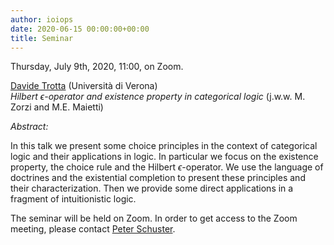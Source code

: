 ```yaml
---
author: ioiops
date: 2020-06-15 00:00:00+00:00
title: Seminar
---
```


Thursday, July 9th, 2020, 11:00, on Zoom.

[Davide Trotta](http://www.di.univr.it/?ent=persona&id=42247) (Università di Verona)\
_Hilbert $\epsilon$-operator and existence property in categorical logic_ (j.w.w. M. Zorzi and M.E. Maietti)

*Abstract:* 

In this talk we present some choice principles in the context of categorical logic and their applications in logic. In particular we focus on the existence property, the choice rule and the Hilbert $\epsilon$-operator. We use the language of doctrines and the existential completion to present these principles and their characterization. Then we provide some direct applications in a fragment of intuitionistic logic.

The seminar will be held on Zoom. In order to get access to the Zoom meeting, please contact [Peter Schuster](http://www.di.univr.it/?ent=persona&id=21404&lang=en).
